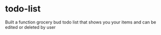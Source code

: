 # todo-list
Built a function grocery bud todo list that shows you your items and can be edited or deleted by user
